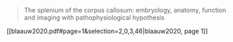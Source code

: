 > The splenium of the corpus callosum: embryology, anatomy, function and imaging with pathophysiological hypothesis

[[blaauw2020.pdf#page=1&selection=2,0,3,46|blaauw2020, page 1]]


